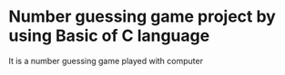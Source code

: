 # Number guessing game project by using Basic of C language
It is a number guessing game played with computer
